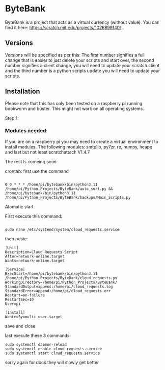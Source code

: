 # ByteBank
ByteBank is a project that acts as a virtual currency (without value). You can find it here: https://scratch.mit.edu/projects/1026899140/ .

## Versions
Versions will be specified as per this: The first number signifies a full change that is easier to just delete your scripts and start over, the second number signifies a client change, you will need to update your scratch client and the third number is a python scripts update you will need to update your scripts.
## Installation
Please note that this has only been tested on a raspberry pi running bookworm and buster. This might not work on all operating systems. 

Step 1:

### Modules needed: 
If you are on a raspberry pi you may need to create a virtual environment to install modules. The following modules: smtplib, py7zr, re, numpy, heapq and last but not least scratchattach V1.4.7

The rest Is comeing soon 


crontab: 
first use the command
```

0 0 * * * /home/pi/bytebank/bin/python3.11 /home/pi/Python_Projects/ByteBank/auto_sort.py && /home/pi/bytebank/bin/python3.11 /home/pi/Python_Projects/ByteBank/backups/Main_Scripts.py
```


Atomatic start:

First execute this command:

```

sudo nano /etc/systemd/system/cloud_requests.service
```

then paste:
```
[Unit]
Description=Cloud Requests Script
After=network-online.target
Wants=network-online.target

[Service]
ExecStart=/home/pi/bytebank/bin/python3.11 /home/pi/Python_Projects/ByteBank/cloud_requests.py
WorkingDirectory=/home/pi/Python_Projects/ByteBank/
StandardOutput=append:/home/pi/cloud_requests.log
StandardError=append:/home/pi/cloud_requests.err
Restart=on-failure
RestartSec=10
User=pi

[Install]
WantedBy=multi-user.target
```
save and close

last execute these 3 commands:
```
sudo systemctl daemon-reload
sudo systemctl enable cloud_requests.service
sudo systemctl start cloud_requests.service
```


sorry again for docs they will slowly get better
